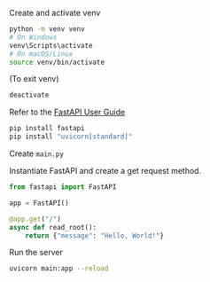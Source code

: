 Create and activate venv

```bash
python -m venv venv
# On Windows
venv\Scripts\activate
# On macOS/Linux
source venv/bin/activate
```
(To exit venv)
```bash
deactivate
```

Refer to the [FastAPI User Guide](https://fastapi.tiangolo.com/tutorial/)

```bash
pip install fastapi
pip install "uvicorn[standard]"
```

Create `main.py`

Instantiate FastAPI and create a get request method.

```python
from fastapi import FastAPI

app = FastAPI()

@app.get("/")
async def read_root():
    return {"message": "Hello, World!"}
```

Run the server

```bash
uvicorn main:app --reload
```
